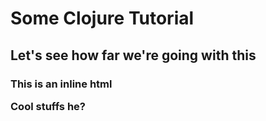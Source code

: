 # Some Clojure Tutorial

## Let's see how far we're going with this

<h3> This is an inline html </html>
<p>
	Cool stuffs he?
</p>
